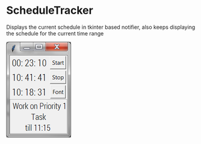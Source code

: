 # ScheduleTracker
Displays the current schedule in tkinter based notifier, also keeps displaying the schedule for the current time range

![ScheduleTracker](ScheduleTracker.png)
